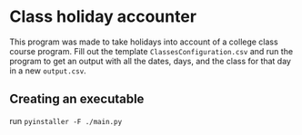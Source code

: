 # Class holiday accounter

This program was made to take holidays into account of a college class course program.
Fill out the template `ClassesConfiguration.csv` and run the program to get an output with all the dates, days, and the class for that day in a new `output.csv`.

## Creating an executable

run `pyinstaller -F ./main.py`